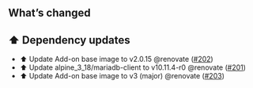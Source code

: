 ## What’s changed

## ⬆️ Dependency updates

- ⬆️ Update Add-on base image to v2.0.15 @renovate ([#202](https://github.com/erik73/addon-steve/pull/202))
- ⬆️ Update alpine_3_18/mariadb-client to v10.11.4-r0 @renovate ([#201](https://github.com/erik73/addon-steve/pull/201))
- ⬆️ Update Add-on base image to v3 (major) @renovate ([#203](https://github.com/erik73/addon-steve/pull/203))
